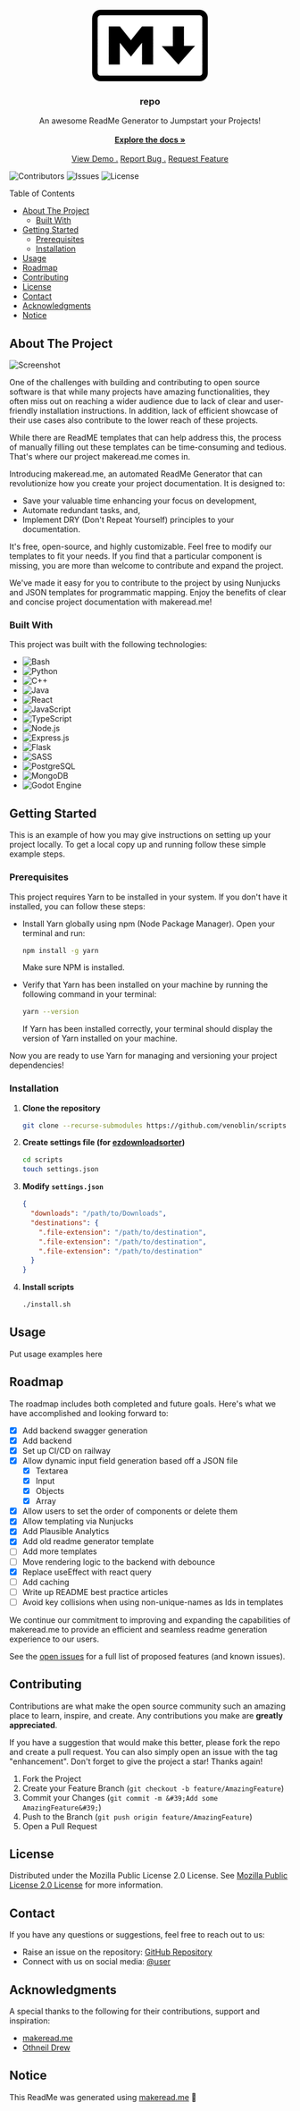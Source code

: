 <br/>
<div align="center">
<a href="https://github.com/user/repo">
<img src=".project-images/project-logo.png" alt="Logo" height="128px">
</a>
<h3 align="center">repo</h3>
<p align="center">
An awesome ReadMe Generator to Jumpstart your Projects!
<br/>
<br/>
<a href="https://github.com/user/repo/wiki"><strong>Explore the docs »</strong></a>
<br/>
<br/>
<a href="https://www.repo.com">View Demo .</a>  
<a href="https://github.com/user/repo/issues/new?labels=bug&amp;template=bug_report.md">Report Bug .</a>
<a href="https://github.com/user/repo/issues/new?labels=enhancement&amp;&template=feature_request.md">Request Feature</a>
</p>
</div>

![Contributors](https://img.shields.io/github/contributors/user/repo?color=dark-green) ![Issues](https://img.shields.io/github/issues/user/repo) ![License](https://img.shields.io/github/license/user/repo)

Table of Contents

- [About The Project](#about-the-project)
  - [Built With](#built-with)
- [Getting Started](#getting-started)
  - [Prerequisites](#prerequisites)
  - [Installation](#installation)
- [Usage](#usage)
- [Roadmap](#roadmap)
- [Contributing](#contributing)
- [License](#license)
- [Contact](#contact)
- [Acknowledgments](#acknowledgments)
- [Notice](#notice)

## About The Project
![Screenshot](images/demo.gif)

One of the challenges with building and contributing to open source software is that while many projects have amazing functionalities, they often miss out on reaching a wider audience due to lack of clear and user-friendly installation instructions. In addition, lack of efficient showcase of their use cases also contribute to the lower reach of these projects.

While there are ReadME templates that can help address this, the process of manually filling out these templates can be time-consuming and tedious. That&#39;s where our project makeread.me comes in.

Introducing makeread.me, an automated ReadMe Generator that can revolutionize how you create your project documentation. It is designed to:

- Save your valuable time enhancing your focus on development,
- Automate redundant tasks, and,
- Implement DRY (Don&#39;t Repeat Yourself) principles to your documentation.

It&#39;s free, open-source, and highly customizable. Feel free to modify our templates to fit your needs. If you find that a particular component is missing, you are more than welcome to contribute and expand the project.

We&#39;ve made it easy for you to contribute to the project by using Nunjucks and JSON templates for programmatic mapping. Enjoy the benefits of clear and concise project documentation with makeread.me!

### Built With
This project was built with the following technologies:
- <img src="https://img.shields.io/badge/Bash-4EAA25?logo=gnubash&logoColor=fff" alt="Bash" />
- <img src="https://img.shields.io/badge/Python-3776AB?logo=python&logoColor=fff" alt="Python" />
- <img src="https://img.shields.io/badge/C++-%2300599C.svg?logo=c%2B%2B&logoColor=white" alt="C++" />
- <img src="https://img.shields.io/badge/Java-%23ED8B00.svg?logo=openjdk&logoColor=white" alt="Java" />
- <img src="https://img.shields.io/badge/React-%2320232a.svg?logo=react&logoColor=%2361DAFB" alt="React" />
- <img src="https://img.shields.io/badge/JavaScript-F7DF1E?logo=javascript&logoColor=000" alt="JavaScript" />
- <img src="https://img.shields.io/badge/TypeScript-3178C6?logo=typescript&logoColor=fff" alt="TypeScript" />
- <img src="https://img.shields.io/badge/Node.js-6DA55F?logo=node.js&logoColor=white" alt="Node.js" />
- <img src="https://img.shields.io/badge/Express.js-%23404d59.svg?logo=express&logoColor=%2361DAFB" alt="Express.js" />
- <img src="https://img.shields.io/badge/Flask-000?logo=flask&logoColor=fff" alt="Flask" />
- <img src="https://img.shields.io/badge/Sass-C69?logo=sass&logoColor=fff" alt="SASS" />
- <img src="https://img.shields.io/badge/Postgres-%23316192.svg?logo=postgresql&logoColor=white" alt="PostgreSQL" />
- <img src="https://img.shields.io/badge/MongoDB-%234ea94b.svg?logo=mongodb&logoColor=white" alt="MongoDB" />
- <img src="https://img.shields.io/badge/Godot-%23FFFFFF.svg?logo=godot-engine" alt="Godot Engine" />

## Getting Started
This is an example of how you may give instructions on setting up your project locally.
To get a local copy up and running follow these simple example steps.

### Prerequisites
This project requires Yarn to be installed in your system. If you don&#39;t have it installed, you can follow these steps:

- Install Yarn globally using npm (Node Package Manager). Open your terminal and run:
    ```sh
    npm install -g yarn
    ```
  Make sure NPM is installed.
  
- Verify that Yarn has been installed on your machine by running the following command in your terminal:
    ```sh
    yarn --version
    ```

  If Yarn has been installed correctly, your terminal should display the version of Yarn installed on your machine.

Now you are ready to use Yarn for managing and versioning your project dependencies!

### Installation
1. **Clone the repository** 
    ```sh
    git clone --recurse-submodules https://github.com/venoblin/scripts
    ```

2. **Create settings file (for [ezdownloadsorter](https://github.com/venoblin/download-file-sorter))**
    ```sh
    cd scripts
    touch settings.json
    ```

3. **Modify `settings.json`** 
    ```json
    {
      "downloads": "/path/to/Downloads",
      "destinations": {
        ".file-extension": "/path/to/destination",
        ".file-extension": "/path/to/destination",
        ".file-extension": "/path/to/destination"
      }
    }
    ```

4. **Install scripts** 
    ```sh
    ./install.sh
    ```

## Usage
Put usage examples here

## Roadmap
The roadmap includes both completed and future goals. Here&#39;s what we have accomplished and looking forward to:

- [x] Add backend swagger generation
- [x] Add backend
- [x] Set up CI/CD on railway
- [x] Allow dynamic input field generation based off a JSON file
  - [x] Textarea
  - [x] Input
  - [x] Objects
  - [x] Array
- [x] Allow users to set the order of components or delete them
- [x] Allow templating via Nunjucks
- [x] Add Plausible Analytics
- [x] Add old readme generator template
- [ ] Add more templates
- [ ] Move rendering logic to the backend with debounce
- [x] Replace useEffect with react query
- [ ] Add caching
- [ ] Write up README best practice articles
- [ ] Avoid key collisions when using non-unique-names as Ids in templates

We continue our commitment to improving and expanding the capabilities of makeread.me to provide an efficient and seamless readme generation experience to our users.

See the [open issues](https://github.com/user/repo/issues) for a full list of proposed features (and known issues).

## Contributing
Contributions are what make the open source community such an amazing place to learn, inspire, and create. Any contributions you make are **greatly appreciated**.

If you have a suggestion that would make this better, please fork the repo and create a pull request. You can also simply open an issue with the tag &quot;enhancement&quot;.
Don&#39;t forget to give the project a star! Thanks again!

1. Fork the Project
2. Create your Feature Branch (`git checkout -b feature/AmazingFeature`)
3. Commit your Changes (`git commit -m &#39;Add some AmazingFeature&#39;`)
4. Push to the Branch (`git push origin feature/AmazingFeature`)
5. Open a Pull Request

## License
Distributed under the Mozilla Public License 2.0 License. See [Mozilla Public License 2.0 License](https://github.com/user/repo/LICENSE.md) for more information.

## Contact
If you have any questions or suggestions, feel free to reach out to us:

- Raise an issue on the repository: [GitHub Repository](https://github.com/user/repo)
- Connect with us on social media: [@user](https://socialmedia.com/user)

## Acknowledgments
A special thanks to the following for their contributions, support and inspiration:

- [makeread.me](https://github.com/ShaanCoding/makeread.me)
- [Othneil Drew](https://github.com/othneildrew/Best-README-Template)

## Notice
This ReadMe was generated using [makeread.me](https://www.makeread.me/) 🚀